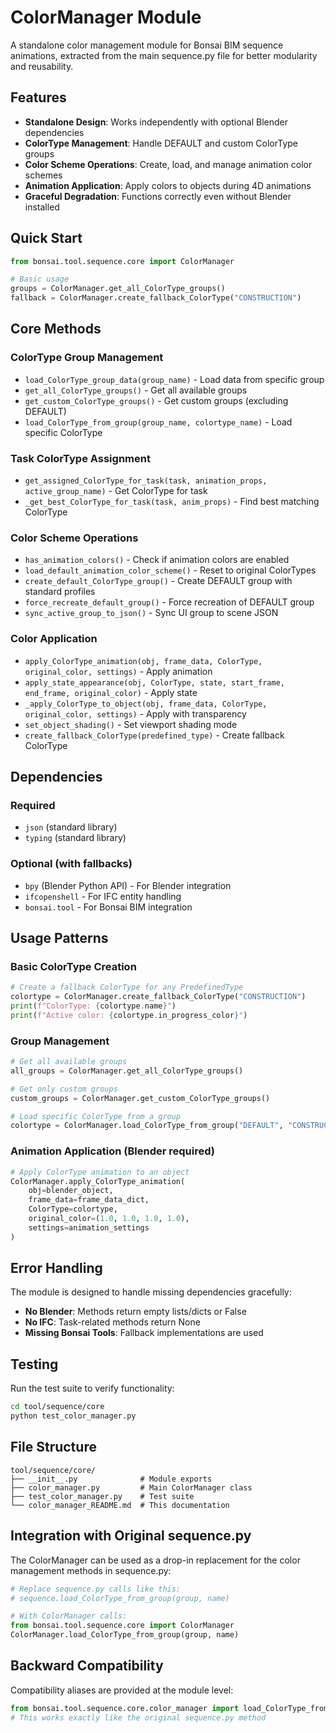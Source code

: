 # ColorManager Module

A standalone color management module for Bonsai BIM sequence animations, extracted from the main sequence.py file for better modularity and reusability.

## Features

- **Standalone Design**: Works independently with optional Blender dependencies
- **ColorType Management**: Handle DEFAULT and custom ColorType groups
- **Color Scheme Operations**: Create, load, and manage animation color schemes
- **Animation Application**: Apply colors to objects during 4D animations
- **Graceful Degradation**: Functions correctly even without Blender installed

## Quick Start

```python
from bonsai.tool.sequence.core import ColorManager

# Basic usage
groups = ColorManager.get_all_ColorType_groups()
fallback = ColorManager.create_fallback_ColorType("CONSTRUCTION")
```

## Core Methods

### ColorType Group Management
- `load_ColorType_group_data(group_name)` - Load data from specific group
- `get_all_ColorType_groups()` - Get all available groups
- `get_custom_ColorType_groups()` - Get custom groups (excluding DEFAULT)
- `load_ColorType_from_group(group_name, colortype_name)` - Load specific ColorType

### Task ColorType Assignment
- `get_assigned_ColorType_for_task(task, animation_props, active_group_name)` - Get ColorType for task
- `_get_best_ColorType_for_task(task, anim_props)` - Find best matching ColorType

### Color Scheme Operations
- `has_animation_colors()` - Check if animation colors are enabled
- `load_default_animation_color_scheme()` - Reset to original ColorTypes
- `create_default_ColorType_group()` - Create DEFAULT group with standard profiles
- `force_recreate_default_group()` - Force recreation of DEFAULT group
- `sync_active_group_to_json()` - Sync UI group to scene JSON

### Color Application
- `apply_ColorType_animation(obj, frame_data, ColorType, original_color, settings)` - Apply animation
- `apply_state_appearance(obj, ColorType, state, start_frame, end_frame, original_color)` - Apply state
- `_apply_ColorType_to_object(obj, frame_data, ColorType, original_color, settings)` - Apply with transparency
- `set_object_shading()` - Set viewport shading mode
- `create_fallback_ColorType(predefined_type)` - Create fallback ColorType

## Dependencies

### Required
- `json` (standard library)
- `typing` (standard library)

### Optional (with fallbacks)
- `bpy` (Blender Python API) - For Blender integration
- `ifcopenshell` - For IFC entity handling
- `bonsai.tool` - For Bonsai BIM integration

## Usage Patterns

### Basic ColorType Creation
```python
# Create a fallback ColorType for any PredefinedType
colortype = ColorManager.create_fallback_ColorType("CONSTRUCTION")
print(f"ColorType: {colortype.name}")
print(f"Active color: {colortype.in_progress_color}")
```

### Group Management
```python
# Get all available groups
all_groups = ColorManager.get_all_ColorType_groups()

# Get only custom groups
custom_groups = ColorManager.get_custom_ColorType_groups()

# Load specific ColorType from a group
colortype = ColorManager.load_ColorType_from_group("DEFAULT", "CONSTRUCTION")
```

### Animation Application (Blender required)
```python
# Apply ColorType animation to an object
ColorManager.apply_ColorType_animation(
    obj=blender_object,
    frame_data=frame_data_dict,
    ColorType=colortype,
    original_color=(1.0, 1.0, 1.0, 1.0),
    settings=animation_settings
)
```

## Error Handling

The module is designed to handle missing dependencies gracefully:

- **No Blender**: Methods return empty lists/dicts or False
- **No IFC**: Task-related methods return None
- **Missing Bonsai Tools**: Fallback implementations are used

## Testing

Run the test suite to verify functionality:

```bash
cd tool/sequence/core
python test_color_manager.py
```

## File Structure

```
tool/sequence/core/
├── __init__.py              # Module exports
├── color_manager.py         # Main ColorManager class
├── test_color_manager.py    # Test suite
└── color_manager_README.md  # This documentation
```

## Integration with Original sequence.py

The ColorManager can be used as a drop-in replacement for the color management methods in sequence.py:

```python
# Replace sequence.py calls like this:
# sequence.load_ColorType_from_group(group, name)

# With ColorManager calls:
from bonsai.tool.sequence.core import ColorManager
ColorManager.load_ColorType_from_group(group, name)
```

## Backward Compatibility

Compatibility aliases are provided at the module level:
```python
from bonsai.tool.sequence.core.color_manager import load_ColorType_from_group
# This works exactly like the original sequence.py method
```